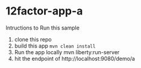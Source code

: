 # 12factor-app-a
Intructions to Run this sample
1. clone this repo
1. build this app 
   `mvn clean install`
1. Run the app locally
   mvn liberty:run-server
1. hit the endpoint of http://localhost:9080/demo/a   
